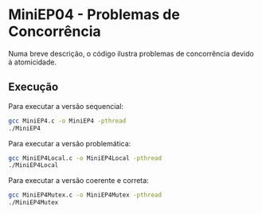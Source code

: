 # MiniEP04 - Problemas de Concorrência

Numa breve descrição, o código ilustra problemas de concorrência devido à atomicidade.

## Execução

Para executar a versão sequencial:

```bash
gcc MiniEP4.c -o MiniEP4 -pthread
./MiniEP4
```

Para executar a versão problemática:

```bash
gcc MiniEP4Local.c -o MiniEP4Local -pthread
./MiniEP4Local
```

Para executar a versão coerente e correta:

```bash
gcc MiniEP4Mutex.c -o MiniEP4Mutex -pthread
./MiniEP4Mutex
```